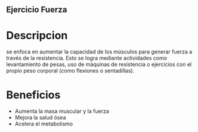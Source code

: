 ## Ejercicio Fuerza

# Descripcion
se enfoca en aumentar la capacidad de los músculos para generar fuerza a través de la resistencia. Esto se logra mediante actividades como levantamiento de pesas, uso de máquinas de resistencia o ejercicios con el propio peso corporal (como flexiones o sentadillas).

# Beneficios
- Aumenta la masa muscular y la fuerza
- Mejora la salud ósea
- Acelera el metabolismo